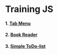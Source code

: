 # Training JS

#### 1. [Tab Menu](https://asotikovasvetlana.github.io/training-js/tab-menu/)

#### 2. [Book Reader](https://asotikovasvetlana.github.io/training-js/book-reader/)

#### 3. [Simple ToDo-list]()